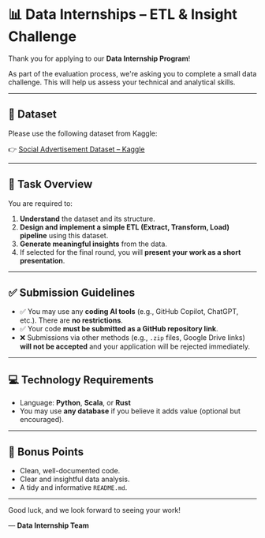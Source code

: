 # 📊 Data Internships – ETL & Insight Challenge

Thank you for applying to our **Data Internship Program**!

As part of the evaluation process, we're asking you to complete a small data challenge. This will help us assess your technical and analytical skills.

---

## 🔗 Dataset

Please use the following dataset from Kaggle:

👉 [Social Advertisement Dataset – Kaggle](https://www.kaggle.com/datasets/sakshisatre/social-advertisement-dataset/data)

---

## 📌 Task Overview

You are required to:

1. **Understand** the dataset and its structure.
2. **Design and implement a simple ETL (Extract, Transform, Load) pipeline** using this dataset.
3. **Generate meaningful insights** from the data.
4. If selected for the final round, you will **present your work as a short presentation**.

---

## ✅ Submission Guidelines

- ✅ You may use any **coding AI tools** (e.g., GitHub Copilot, ChatGPT, etc.). There are **no restrictions**.
- ✅ Your code **must be submitted as a GitHub repository link**.
- ❌ Submissions via other methods (e.g., `.zip` files, Google Drive links) **will not be accepted** and your application will be rejected immediately.

---

## 💻 Technology Requirements

- Language: **Python**, **Scala**, or **Rust**
- You may use **any database** if you believe it adds value (optional but encouraged).

---

## 🌟 Bonus Points

- Clean, well-documented code.
- Clear and insightful data analysis.
- A tidy and informative `README.md`.

---

Good luck, and we look forward to seeing your work!

— **Data Internship Team**
